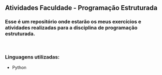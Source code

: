 ## Atividades Faculdade - Programação Estruturada
### Esse é um repositório onde estarão os meus exercícios e atividades realizadas para a disciplina de programação estruturada.
<br>

### Linguagens utilizadas:
- Python
